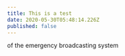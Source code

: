 ```yaml
---
title: This is a test
date: 2020-05-30T05:48:14.226Z
published: false
---
```

of the emergency broadcasting system

